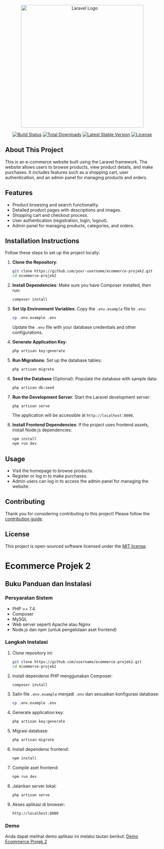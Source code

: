 <p align="center"><a href="https://laravel.com" target="_blank"><img src="https://raw.githubusercontent.com/laravel/art/master/logo-lockup/5%20SVG/2%20CMYK/1%20Full%20Color/laravel-logolockup-cmyk-red.svg" width="400" alt="Laravel Logo"></a></p>

<p align="center">
<a href="https://github.com/laravel/framework/actions"><img src="https://github.com/laravel/framework/workflows/tests/badge.svg" alt="Build Status"></a>
<a href="https://packagist.org/packages/laravel/framework"><img src="https://img.shields.io/packagist/dt/laravel/framework" alt="Total Downloads"></a>
<a href="https://packagist.org/packages/laravel/framework"><img src="https://img.shields.io/packagist/v/laravel/framework" alt="Latest Stable Version"></a>
<a href="https://packagist.org/packages/laravel/framework"><img src="https://img.shields.io/packagist/l/laravel/framework" alt="License"></a>
</p>

## About This Project

This is an e-commerce website built using the Laravel framework. The website allows users to browse products, view product details, and make purchases. It includes features such as a shopping cart, user authentication, and an admin panel for managing products and orders.

## Features

-   Product browsing and search functionality.
-   Detailed product pages with descriptions and images.
-   Shopping cart and checkout process.
-   User authentication (registration, login, logout).
-   Admin panel for managing products, categories, and orders.

## Installation Instructions

Follow these steps to set up the project locally:

1. **Clone the Repository**:

    ```bash
    git clone https://github.com/your-username/ecommerce-projek2.git
    cd ecommerce-projek2
    ```

2. **Install Dependencies**:
   Make sure you have Composer installed, then run:

    ```bash
    composer install
    ```

3. **Set Up Environment Variables**:
   Copy the `.env.example` file to `.env`:

    ```bash
    cp .env.example .env
    ```

    Update the `.env` file with your database credentials and other configurations.

4. **Generate Application Key**:

    ```bash
    php artisan key:generate
    ```

5. **Run Migrations**:
   Set up the database tables:

    ```bash
    php artisan migrate
    ```

6. **Seed the Database** (Optional):
   Populate the database with sample data:

    ```bash
    php artisan db:seed
    ```

7. **Run the Development Server**:
   Start the Laravel development server:

    ```bash
    php artisan serve
    ```

    The application will be accessible at `http://localhost:8000`.

8. **Install Frontend Dependencies**:
   If the project uses frontend assets, install Node.js dependencies:
    ```bash
    npm install
    npm run dev
    ```

## Usage

-   Visit the homepage to browse products.
-   Register or log in to make purchases.
-   Admin users can log in to access the admin panel for managing the website.

## Contributing

Thank you for considering contributing to this project! Please follow the [contribution guide](https://laravel.com/docs/contributions).

## License

This project is open-sourced software licensed under the [MIT license](https://opensource.org/licenses/MIT).

# Ecommerce Projek 2

## Buku Panduan dan Instalasi

### Persyaratan Sistem

-   PHP >= 7.4
-   Composer
-   MySQL
-   Web server seperti Apache atau Nginx
-   Node.js dan npm (untuk pengelolaan aset frontend)

### Langkah Instalasi

1. Clone repository ini:

    ```bash
    git clone https://github.com/username/ecommerce-projek2.git
    cd ecommerce-projek2
    ```

2. Install dependensi PHP menggunakan Composer:

    ```bash
    composer install
    ```

3. Salin file `.env.example` menjadi `.env` dan sesuaikan konfigurasi database:

    ```bash
    cp .env.example .env
    ```

4. Generate application key:

    ```bash
    php artisan key:generate
    ```

5. Migrasi database:

    ```bash
    php artisan migrate
    ```

6. Install dependensi frontend:

    ```bash
    npm install
    ```

7. Compile aset frontend:

    ```bash
    npm run dev
    ```

8. Jalankan server lokal:

    ```bash
    php artisan serve
    ```

9. Akses aplikasi di browser:
    ```
    http://localhost:8000
    ```

### Demo

Anda dapat melihat demo aplikasi ini melalui tautan berikut:
[Demo Ecommerce Projek 2](https://demo-ecommerce-projek2.example.com)

